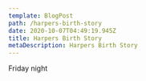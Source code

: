 ```yaml
---
template: BlogPost
path: /harpers-birth-story
date: 2020-10-07T04:49:19.945Z
title: Harpers Birth Story
metaDescription: Harpers Birth Story
---
```

Friday night
